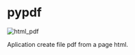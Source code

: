 # pypdf
![html_pdf](https://user-images.githubusercontent.com/47091767/163403635-87c6ce12-0fb6-485a-a73b-4f898f3db9f8.jpg)

Aplication create file pdf from a page html.
